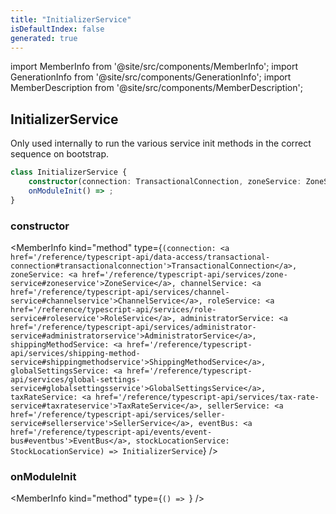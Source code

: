 ```yaml
---
title: "InitializerService"
isDefaultIndex: false
generated: true
---
```

<!-- This file was generated from the Vendure source. Do not modify. Instead, re-run the "docs:build" script -->
import MemberInfo from '@site/src/components/MemberInfo';
import GenerationInfo from '@site/src/components/GenerationInfo';
import MemberDescription from '@site/src/components/MemberDescription';


## InitializerService

<GenerationInfo sourceFile="packages/core/src/service/initializer.service.ts" sourceLine="26" packageName="@bb-vendure/core" />

Only used internally to run the various service init methods in the correct
sequence on bootstrap.

```ts title="Signature"
class InitializerService {
    constructor(connection: TransactionalConnection, zoneService: ZoneService, channelService: ChannelService, roleService: RoleService, administratorService: AdministratorService, shippingMethodService: ShippingMethodService, globalSettingsService: GlobalSettingsService, taxRateService: TaxRateService, sellerService: SellerService, eventBus: EventBus, stockLocationService: StockLocationService)
    onModuleInit() => ;
}
```

<div className="members-wrapper">

### constructor

<MemberInfo kind="method" type={`(connection: <a href='/reference/typescript-api/data-access/transactional-connection#transactionalconnection'>TransactionalConnection</a>, zoneService: <a href='/reference/typescript-api/services/zone-service#zoneservice'>ZoneService</a>, channelService: <a href='/reference/typescript-api/services/channel-service#channelservice'>ChannelService</a>, roleService: <a href='/reference/typescript-api/services/role-service#roleservice'>RoleService</a>, administratorService: <a href='/reference/typescript-api/services/administrator-service#administratorservice'>AdministratorService</a>, shippingMethodService: <a href='/reference/typescript-api/services/shipping-method-service#shippingmethodservice'>ShippingMethodService</a>, globalSettingsService: <a href='/reference/typescript-api/services/global-settings-service#globalsettingsservice'>GlobalSettingsService</a>, taxRateService: <a href='/reference/typescript-api/services/tax-rate-service#taxrateservice'>TaxRateService</a>, sellerService: <a href='/reference/typescript-api/services/seller-service#sellerservice'>SellerService</a>, eventBus: <a href='/reference/typescript-api/events/event-bus#eventbus'>EventBus</a>, stockLocationService: StockLocationService) => InitializerService`}   />


### onModuleInit

<MemberInfo kind="method" type={`() => `}   />




</div>
